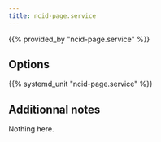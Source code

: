 ```yaml
---
title: ncid-page.service
---
```


{{% provided_by "ncid-page.service" %}}

## Options

{{% systemd_unit "ncid-page.service" %}}

## Additionnal notes

Nothing here.
